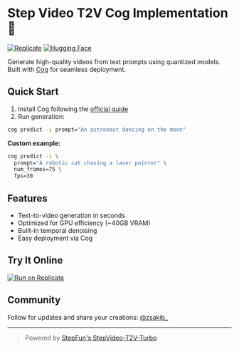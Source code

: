 # Step Video T2V Cog Implementation 🎥

[![Replicate](https://replicate.com/zsxkib/step-video-t2v/badge)](https://replicate.com/zsxkib/step-video-t2v)
[![Hugging Face](https://img.shields.io/badge/🤗%20Model-Card-yellow)](https://huggingface.co/stepfun-ai/stepvideo-t2v-turbo)

Generate high-quality videos from text prompts using quantized models. Built with [Cog](https://cog.run) for seamless deployment.

## Quick Start

1. Install Cog following the [official guide](https://cog.run/docs/getting-started)
2. Run generation:
```bash
cog predict -i prompt="An astronaut dancing on the moon"
```

**Custom example:**
```bash
cog predict -i \
  prompt="A robotic cat chasing a laser pointer" \
  num_frames=75 \
  fps=30
```

## Features
- Text-to-video generation in seconds
- Optimized for GPU efficiency (~40GB VRAM)
- Built-in temporal denoising
- Easy deployment via Cog

## Try It Online
[![Run on Replicate](https://img.shields.io/badge/Replicate-Run%20Now-blue)](https://replicate.com/zsxkib/step-video-t2v)

## Community
Follow for updates and share your creations: [@zsakib_](https://x.com/zsakib_)

---

> Powered by [StepFun's StepVideo-T2V-Turbo](https://huggingface.co/stepfun-ai/stepvideo-t2v-turbo)
